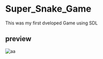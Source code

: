 # Super_Snake_Game
This was my first dveloped Game using SDL<br><h2>preview</h2>
![aa](https://user-images.githubusercontent.com/83497932/121216133-70f08480-c8a2-11eb-99d9-5e740729fd76.png)

